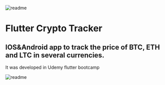 ![readme](https://user-images.githubusercontent.com/68492019/199285929-8b4b889b-447a-492a-b55e-835c0df732eb.jpg)
# Flutter Crypto Tracker
## IOS&Android app to track the price of BTC, ETH and LTC in several currencies. 
It was developed in Udemy flutter bootcamp

![readme](https://user-images.githubusercontent.com/68492019/201466622-b8395a7b-c11d-428f-afa2-08448cd75724.gif)

